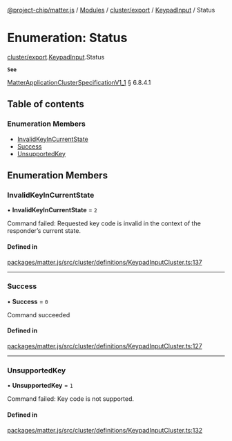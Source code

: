 [@project-chip/matter.js](../README.md) / [Modules](../modules.md) / [cluster/export](../modules/cluster_export.md) / [KeypadInput](../modules/cluster_export.KeypadInput.md) / Status

# Enumeration: Status

[cluster/export](../modules/cluster_export.md).[KeypadInput](../modules/cluster_export.KeypadInput.md).Status

**`See`**

[MatterApplicationClusterSpecificationV1_1](../interfaces/spec_export.MatterApplicationClusterSpecificationV1_1.md) § 6.8.4.1

## Table of contents

### Enumeration Members

- [InvalidKeyInCurrentState](cluster_export.KeypadInput.Status.md#invalidkeyincurrentstate)
- [Success](cluster_export.KeypadInput.Status.md#success)
- [UnsupportedKey](cluster_export.KeypadInput.Status.md#unsupportedkey)

## Enumeration Members

### InvalidKeyInCurrentState

• **InvalidKeyInCurrentState** = ``2``

Command failed: Requested key code is invalid in the context of the responder’s current state.

#### Defined in

[packages/matter.js/src/cluster/definitions/KeypadInputCluster.ts:137](https://github.com/project-chip/matter.js/blob/e87b236f/packages/matter.js/src/cluster/definitions/KeypadInputCluster.ts#L137)

___

### Success

• **Success** = ``0``

Command succeeded

#### Defined in

[packages/matter.js/src/cluster/definitions/KeypadInputCluster.ts:127](https://github.com/project-chip/matter.js/blob/e87b236f/packages/matter.js/src/cluster/definitions/KeypadInputCluster.ts#L127)

___

### UnsupportedKey

• **UnsupportedKey** = ``1``

Command failed: Key code is not supported.

#### Defined in

[packages/matter.js/src/cluster/definitions/KeypadInputCluster.ts:132](https://github.com/project-chip/matter.js/blob/e87b236f/packages/matter.js/src/cluster/definitions/KeypadInputCluster.ts#L132)
